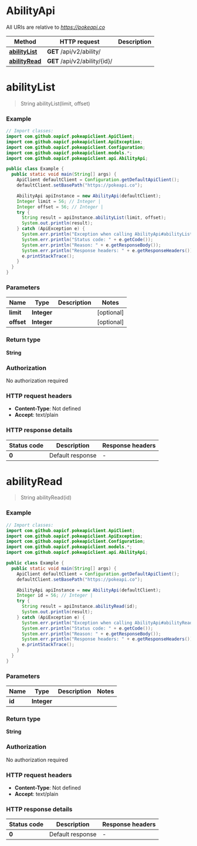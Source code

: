 # AbilityApi

All URIs are relative to *https://pokeapi.co*

| Method | HTTP request | Description |
|------------- | ------------- | -------------|
| [**abilityList**](AbilityApi.md#abilityList) | **GET** /api/v2/ability/ |  |
| [**abilityRead**](AbilityApi.md#abilityRead) | **GET** /api/v2/ability/{id}/ |  |


<a id="abilityList"></a>
# **abilityList**
> String abilityList(limit, offset)



### Example
```java
// Import classes:
import com.github.oapicf.pokeapiclient.ApiClient;
import com.github.oapicf.pokeapiclient.ApiException;
import com.github.oapicf.pokeapiclient.Configuration;
import com.github.oapicf.pokeapiclient.models.*;
import com.github.oapicf.pokeapiclient.api.AbilityApi;

public class Example {
  public static void main(String[] args) {
    ApiClient defaultClient = Configuration.getDefaultApiClient();
    defaultClient.setBasePath("https://pokeapi.co");

    AbilityApi apiInstance = new AbilityApi(defaultClient);
    Integer limit = 56; // Integer | 
    Integer offset = 56; // Integer | 
    try {
      String result = apiInstance.abilityList(limit, offset);
      System.out.println(result);
    } catch (ApiException e) {
      System.err.println("Exception when calling AbilityApi#abilityList");
      System.err.println("Status code: " + e.getCode());
      System.err.println("Reason: " + e.getResponseBody());
      System.err.println("Response headers: " + e.getResponseHeaders());
      e.printStackTrace();
    }
  }
}
```

### Parameters

| Name | Type | Description  | Notes |
|------------- | ------------- | ------------- | -------------|
| **limit** | **Integer**|  | [optional] |
| **offset** | **Integer**|  | [optional] |

### Return type

**String**

### Authorization

No authorization required

### HTTP request headers

 - **Content-Type**: Not defined
 - **Accept**: text/plain

### HTTP response details
| Status code | Description | Response headers |
|-------------|-------------|------------------|
| **0** | Default response |  -  |

<a id="abilityRead"></a>
# **abilityRead**
> String abilityRead(id)



### Example
```java
// Import classes:
import com.github.oapicf.pokeapiclient.ApiClient;
import com.github.oapicf.pokeapiclient.ApiException;
import com.github.oapicf.pokeapiclient.Configuration;
import com.github.oapicf.pokeapiclient.models.*;
import com.github.oapicf.pokeapiclient.api.AbilityApi;

public class Example {
  public static void main(String[] args) {
    ApiClient defaultClient = Configuration.getDefaultApiClient();
    defaultClient.setBasePath("https://pokeapi.co");

    AbilityApi apiInstance = new AbilityApi(defaultClient);
    Integer id = 56; // Integer | 
    try {
      String result = apiInstance.abilityRead(id);
      System.out.println(result);
    } catch (ApiException e) {
      System.err.println("Exception when calling AbilityApi#abilityRead");
      System.err.println("Status code: " + e.getCode());
      System.err.println("Reason: " + e.getResponseBody());
      System.err.println("Response headers: " + e.getResponseHeaders());
      e.printStackTrace();
    }
  }
}
```

### Parameters

| Name | Type | Description  | Notes |
|------------- | ------------- | ------------- | -------------|
| **id** | **Integer**|  | |

### Return type

**String**

### Authorization

No authorization required

### HTTP request headers

 - **Content-Type**: Not defined
 - **Accept**: text/plain

### HTTP response details
| Status code | Description | Response headers |
|-------------|-------------|------------------|
| **0** | Default response |  -  |

